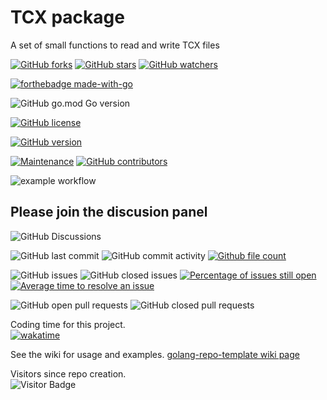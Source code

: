 # TCX package
A set of small functions to read and write TCX files

[![GitHub forks](https://img.shields.io/github/forks/Lerking/TCX-package.svg?style=social&label=Fork&maxAge=2592000)](https://GitHub.com/Lerking/golang-repo-template/forks/)
[![GitHub stars](https://img.shields.io/github/stars/Lerking/golang-repo-template.svg?style=social&label=Star&maxAge=2592000)](https://GitHub.com/Lerking/golang-repo-template/stargazers/)
[![GitHub watchers](https://img.shields.io/github/watchers/Lerking/golang-repo-template.svg?style=social&label=Watch&maxAge=2592000)](https://GitHub.com/Lerking/golang-repo-template/watchers/)

[![forthebadge made-with-go](http://ForTheBadge.com/images/badges/made-with-go.svg)](https://go.dev/)

![GitHub go.mod Go version](https://img.shields.io/github/go-mod/go-version/Lerking/golang-repo-template)

[![GitHub license](https://img.shields.io/github/license/Lerking/golang-repo-template.svg)](https://github.com/Lerking/golang-repo-template/blob/master/LICENSE)

[![GitHub version](https://badge.fury.io/gh/Lerking-golang-repo-template.svg)](https://github.com/Lerking/golang-repo-template)

[![Maintenance](https://img.shields.io/badge/Maintained%3F-yes-green.svg)](https://GitHub.com/Lerking/golang-repo-template.github.io/graphs/commit-activity)
[![GitHub contributors](https://img.shields.io/github/contributors/Lerking/golang-repo-template.svg)](https://GitHub.com/Lerking/golang-repo-template/graphs/contributors/)

![example workflow](https://github.com/Lerking/golang-repo-template/actions/workflows/go.yml/badge.svg)

## Please join the discusion panel</br>
![GitHub Discussions](https://img.shields.io/github/discussions/Lerking/golang-repo-template)

![GitHub last commit](https://img.shields.io/github/last-commit/Lerking/golang-repo-template)
![GitHub commit activity](https://img.shields.io/github/commit-activity/m/Lerking/golang-repo-template)
[![Github file count](https://img.shields.io/github/directory-file-count/Lerking/golang-repo-template)]()

![GitHub issues](https://img.shields.io/github/issues-raw/Lerking/golang-repo-template)
![GitHub closed issues](https://img.shields.io/github/issues-closed-raw/Lerking/golang-repo-template)
[![Percentage of issues still open](http://isitmaintained.com/badge/open/Lerking/golang-repo-template.svg)](http://isitmaintained.com/project/Lerking/golang-repo-template "Percentage of issues still open")
[![Average time to resolve an issue](http://isitmaintained.com/badge/resolution/Lerking/golang-repo-template.svg)](http://isitmaintained.com/project/Lerking/golang-repo-template "Average time to resolve an issue")

![GitHub open pull requests](https://img.shields.io/github/issues-pr-raw/Lerking/golang-repo-template)
![GitHub closed pull requests](https://img.shields.io/github/issues-pr-closed-raw/Lerking/golang-repo-template)

Coding time for this project.</br>
[![wakatime](https://wakatime.com/badge/user/d43f2852-fd6f-45b4-b713-558ad18204d4/project/3bf1925d-c859-44af-b2e6-3f53d804d3a0.svg)](https://wakatime.com/badge/user/d43f2852-fd6f-45b4-b713-558ad18204d4/project/3bf1925d-c859-44af-b2e6-3f53d804d3a0)

See the wiki for usage and examples.
[golang-repo-template wiki page](https://github.com/Lerking/golang-repo-template/wiki)

Visitors since repo creation.</br>
![Visitor Badge](https://visitor-badge.laobi.icu/badge?page_id=Lerking.golang-repo-template)

